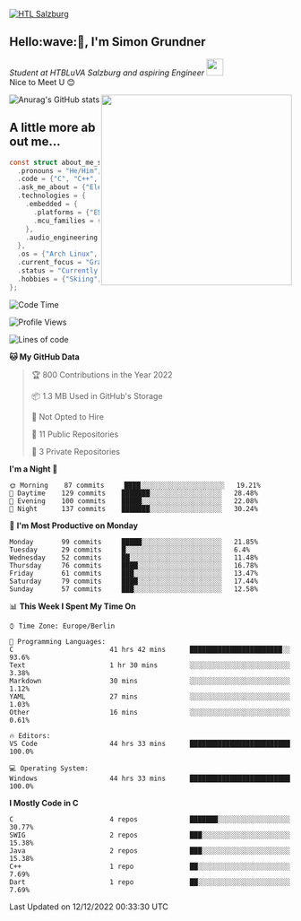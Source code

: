 [![HTL Salzburg](https://img.shields.io/badge/HTBLuVA-Elektronik%20und%20Technische%20Informatik-8a2be2)](http://www.htl-salzburg.ac.at/startseite.html)

<h2> Hello:wave:🏻, I'm Simon Grundner</h2>
<p><em>Student at HTBLuVA Salzburg and aspiring Engineer
</a><img src="https://media.giphy.com/media/WUlplcMpOCEmTGBtBW/giphy.gif" width="30"></em><br>
Nice to Meet U 😊</p>

![Anurag's GitHub stats](https://github-readme-stats.vercel.app/api?username=s-grundner&count_private=true&show_icons=true&theme=tokyonight)
<img style="display: flex; word-break: break-all;" align='right' src="images/e6cb4de279254053b04e8305f4706497.gif" width="340">


<h2 style="display: flex; word-break: break-all;"> A little more about me...</h2>

```c
const struct about_me_s smino = {
  .pronouns = "He/Him",
  .code = {"C", "C++", "Java"},
  .ask_me_about = {"Electronic Music", "Embedded SW Dev", "IoT", "Old Japanese Cars"},
  .technologies = {
    .embedded = {
      .platforms = {"ESP IDF", "platform.io", "arduino"},
      .mcu_families = {"Espressif", "Atmel", "PIC"},
    },
    .audio_engineering = {"Digital Synthesizers", "DSP Devices", "Software Sounddesign"},
  },
  .os = {"Arch Linux", "Windows"},
  .current_focus = "Graduating",
  .status = "Currently busy with school and projects",
  .hobbies = {"Skiing", "Music Production", "Designing"}
};
```
                                                       
                                                       
<!--START_SECTION:waka-->
![Code Time](http://img.shields.io/badge/Code%20Time-44%20hrs%2033%20mins-blue)

![Profile Views](http://img.shields.io/badge/Profile%20Views-237-blue)

![Lines of code](https://img.shields.io/badge/From%20Hello%20World%20I%27ve%20Written-555%20Thousand%20lines%20of%20code-blue)

**🐱 My GitHub Data** 

> 🏆 800 Contributions in the Year 2022
 > 
> 📦 1.3 MB Used in GitHub's Storage 
 > 
> 🚫 Not Opted to Hire
 > 
> 📜 11 Public Repositories 
 > 
> 🔑 3 Private Repositories  
 > 
**I'm a Night 🦉** 

```text
🌞 Morning    87 commits     ████░░░░░░░░░░░░░░░░░░░░░   19.21% 
🌆 Daytime    129 commits    ███████░░░░░░░░░░░░░░░░░░   28.48% 
🌃 Evening    100 commits    █████░░░░░░░░░░░░░░░░░░░░   22.08% 
🌙 Night      137 commits    ███████░░░░░░░░░░░░░░░░░░   30.24%

```
📅 **I'm Most Productive on Monday** 

```text
Monday       99 commits     █████░░░░░░░░░░░░░░░░░░░░   21.85% 
Tuesday      29 commits     █░░░░░░░░░░░░░░░░░░░░░░░░   6.4% 
Wednesday    52 commits     ██░░░░░░░░░░░░░░░░░░░░░░░   11.48% 
Thursday     76 commits     ████░░░░░░░░░░░░░░░░░░░░░   16.78% 
Friday       61 commits     ███░░░░░░░░░░░░░░░░░░░░░░   13.47% 
Saturday     79 commits     ████░░░░░░░░░░░░░░░░░░░░░   17.44% 
Sunday       57 commits     ███░░░░░░░░░░░░░░░░░░░░░░   12.58%

```


📊 **This Week I Spent My Time On** 

```text
⌚︎ Time Zone: Europe/Berlin

💬 Programming Languages: 
C                        41 hrs 42 mins      ███████████████████████░░   93.6% 
Text                     1 hr 30 mins        ░░░░░░░░░░░░░░░░░░░░░░░░░   3.38% 
Markdown                 30 mins             ░░░░░░░░░░░░░░░░░░░░░░░░░   1.12% 
YAML                     27 mins             ░░░░░░░░░░░░░░░░░░░░░░░░░   1.03% 
Other                    16 mins             ░░░░░░░░░░░░░░░░░░░░░░░░░   0.61%

🔥 Editors: 
VS Code                  44 hrs 33 mins      █████████████████████████   100.0%

💻 Operating System: 
Windows                  44 hrs 33 mins      █████████████████████████   100.0%

```

**I Mostly Code in C** 

```text
C                        4 repos             ███████░░░░░░░░░░░░░░░░░░   30.77% 
SWIG                     2 repos             ███░░░░░░░░░░░░░░░░░░░░░░   15.38% 
Java                     2 repos             ███░░░░░░░░░░░░░░░░░░░░░░   15.38% 
C++                      1 repo              ██░░░░░░░░░░░░░░░░░░░░░░░   7.69% 
Dart                     1 repo              ██░░░░░░░░░░░░░░░░░░░░░░░   7.69%

```



 Last Updated on 12/12/2022 00:33:30 UTC
<!--END_SECTION:waka-->
